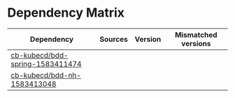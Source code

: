 # Dependency Matrix

Dependency | Sources | Version | Mismatched versions
---------- | ------- | ------- | -------------------
[cb-kubecd/bdd-spring-1583411474](https://github.com/cb-kubecd/bdd-spring-1583411474.git) |  | []() | 
[cb-kubecd/bdd-nh-1583413048](https://github.com/cb-kubecd/bdd-nh-1583413048.git) |  | []() | 
